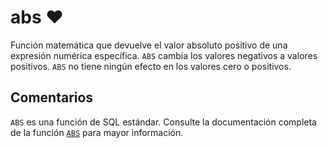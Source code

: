 ﻿---
SidebarGroup: "index-math-functions"
Autogenerated: true
---

# abs ❤️ 

Función matemática que devuelve el valor absoluto positivo de una expresión numérica específica. `ABS` cambia los valores negativos a valores positivos. `ABS` no tiene ningún efecto en los valores cero o positivos.

## Comentarios

`ABS` es una función de SQL estándar. Consulte la documentación completa de la función [`ABS`](https://learn.microsoft.com/es-es/sql/t-sql/functions/abs-transact-sql) para mayor información.
